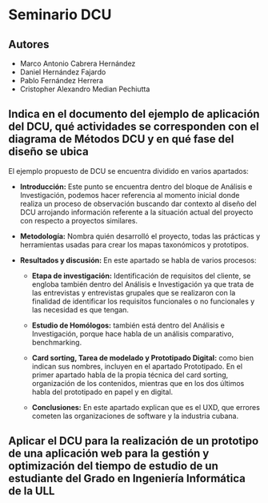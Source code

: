 # Seminario DCU
## Autores
- Marco Antonio Cabrera Hernández
- Daniel Hernández Fajardo
- Pablo Fernández Herrera
- Cristopher Alexandro Median Pechiutta

## Indica en el documento del ejemplo de aplicación del DCU, qué actividades se corresponden con el diagrama de Métodos DCU y en qué fase del diseño se ubica
El ejemplo propuesto de DCU se encuentra dividido en varios apartados:
- **Introducción:** Este punto se encuentra dentro del bloque de Análisis e Investigación, podemos hacer referencia al momento inicial donde realiza un proceso de observación buscando dar contexto al diseño del DCU arrojando información referente a la situación actual del proyecto con respecto a proyectos similares.

- **Metodología:** Nombra quién desarrolló el proyecto, todas las prácticas y herramientas usadas para crear los mapas taxonómicos y prototipos.

- **Resultados y discusión:** En este apartado se habla de varios procesos:

    - **Etapa de investigación:** Identificación de requisitos del cliente, se engloba también dentro del Análisis e Investigación ya que trata de las entrevistas y entrevistas grupales que se realizaron con la finalidad de identificar los requisitos funcionales o no funcionales y las necesidad es que tengan.
    
    - **Estudio de Homólogos:** también está dentro del Análisis e Investigación, porque hace habla de un análisis comparativo, benchmarking.
    
    - **Card sorting, Tarea de modelado y Prototipado Digital:** como bien indican sus nombres, incluyen en el apartado Prototipado. En el primer apartado habla de la propia técnica del card sorting, organización de los contenidos, mientras que en los dos últimos habla del prototipado en papel y en digital.  

    - **Conclusiones:** En este apartado explican que es el UXD, que errores cometen las organizaciones de software y la industria cubana.



## Aplicar el DCU para la realización de un prototipo de una aplicación web para la gestión y optimización del tiempo de estudio de un estudiante del Grado en Ingeniería Informática de la ULL
